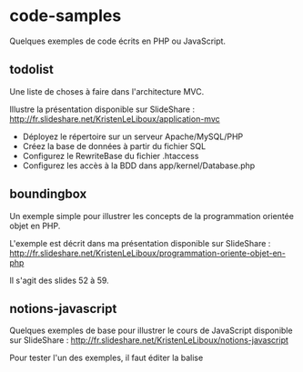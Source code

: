 code-samples
============

Quelques exemples de code écrits en PHP ou JavaScript.

todolist
--------

Une liste de choses à faire dans l'architecture MVC.

Illustre la présentation disponible sur SlideShare :
http://fr.slideshare.net/KristenLeLiboux/application-mvc

- Déployez le répertoire sur un serveur Apache/MySQL/PHP
- Créez la base de données à partir du fichier SQL
- Configurez le RewriteBase du fichier .htaccess
- Configurez les accès à la BDD dans app/kernel/Database.php


boundingbox
-----------

Un exemple simple pour illustrer les concepts de la programmation orientée objet en PHP.

L'exemple est décrit dans ma présentation disponible sur SlideShare :
http://fr.slideshare.net/KristenLeLiboux/programmation-oriente-objet-en-php

Il s'agit des slides 52 à 59.


notions-javascript
------------------

Quelques exemples de base pour illustrer le cours de JavaScript disponible sur SlideShare :
http://fr.slideshare.net/KristenLeLiboux/notions-javascript

Pour tester l'un des exemples, il faut éditer la balise <script> figurant à la fin du 
document html, en indiquant le nom du script que vous souhaitez.
